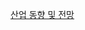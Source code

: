 [산업 동향 및 전망](https://repository.kisti.re.kr/bitstream/10580/18021/1/ASTI%20MARKET%20INSIGHT%20087%280712%29.pdf)